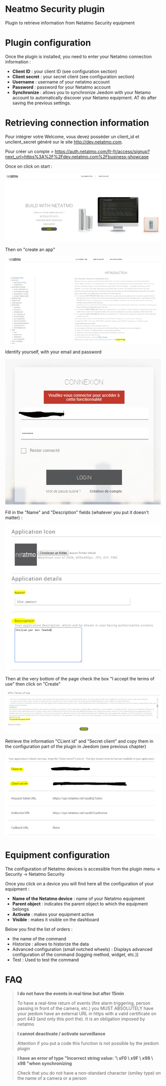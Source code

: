 # Neatmo Security plugin

Plugin to retrieve information from Netatmo Security equipment

# Plugin configuration

Once the plugin is installed, you need to enter your Netatmo connection information :

-   **Client ID** : your client ID (see configuration section)
-   **Client secret** : your secret client (see configuration section)
-   **Username** : username of your netatmo account
-   **Password** : password for your Netatmo account
-   **Synchronize** : allows you to synchronize Jeedom with your Netamo account to automatically discover your Netamo equipment. AT
    do after saving the previous settings.

# Retrieving connection information

Pour intégrer votre Welcome, vous devez posséder un client\_id et unclient\_secret généré sur le site <http://dev.netatmo.com>.

Pour créer un compte > https://auth.netatmo.com/fr-fr/access/signup?next_url=https%3A%2F%2Fdev.netatmo.com%2Fbusiness-showcase

Once on click on start :

![netatmoWelcome10](../images/netatmoWelcome10.png)

Then on "create an app"

![netatmoWelcome11](../images/netatmoWelcome11.png)

Identify yourself, with your email and password

![netatmoWelcome12](../images/netatmoWelcome12.png)

Fill in the "Name" and "Description" fields (whatever you put it doesn't matter) :

![netatmoWelcome13](../images/netatmoWelcome13.png)

Then at the very bottom of the page check the box "I accept the terms of use" then click on "Create"

![netatmoWelcome14](../images/netatmoWelcome14.png)

Retrieve the information "CLient id" and "Secret client" and copy them in the configuration part of the plugin in Jeedom (see previous chapter)

![netatmoWelcome15](../images/netatmoWelcome15.png)

# Equipment configuration

The configuration of Netatmo devices is accessible from the plugin menu -> Security -> Netatmo Security

Once you click on a device you will find here all the configuration of your equipment :

-   **Name of the Netatmo device** : name of your Netatmo equipment
-   **Parent object** : indicates the parent object to which the equipment belongs
-   **Activate** : makes your equipment active
-   **Visible** : makes it visible on the dashboard

Below you find the list of orders :

-   the name of the command
-   Historize : allows to historize the data
-   Advanced configuration (small notched wheels) : Displays
    advanced configuration of the command (logging method, widget, etc.))
-   Test : Used to test the command

# FAQ

>**I do not have the events in real time but after 15min**
>
>To have a real-time return of events (fire alarm triggering, person passing in front of the camera, etc.) you MUST ABSOLUTELY have your jeedom have an external URL in https with a valid certificate on port 443 (and only this port the). It is an obligation imposed by netatmo

>**I cannot deactivate / activate surveillance**
>
>Attention if you put a code this function is not possible by the jeedom plugin

>**I have an error of type "Incorrect string value: '\ xF0 \ x9F \ x98 \ x98 "when synchronizing**
>
>Check that you do not have a non-standard character (smiley type) on the name of a camera or a person
